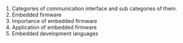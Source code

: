 1. Categories of communication interface and sub categories of them.
2. Embedded firmware 
3. Importance of embedded firmware 
4. Application of embedded firmware 
5. Embedded development languages